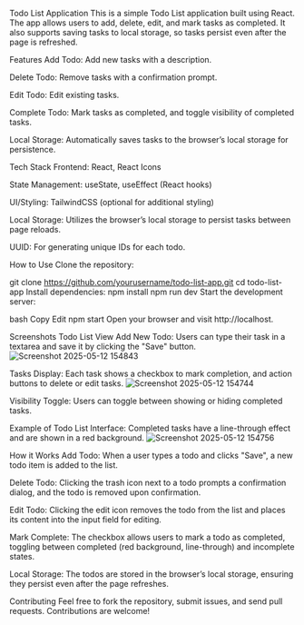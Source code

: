 Todo List Application
This is a simple Todo List application built using React. The app allows users to add, delete, edit, and mark tasks as completed. It also supports saving tasks to local storage, so tasks persist even after the page is refreshed.

Features
Add Todo: Add new tasks with a description.

Delete Todo: Remove tasks with a confirmation prompt.

Edit Todo: Edit existing tasks.

Complete Todo: Mark tasks as completed, and toggle visibility of completed tasks.

Local Storage: Automatically saves tasks to the browser’s local storage for persistence.

Tech Stack
Frontend: React, React Icons

State Management: useState, useEffect (React hooks)

UI/Styling: TailwindCSS (optional for additional styling)

Local Storage: Utilizes the browser’s local storage to persist tasks between page reloads.

UUID: For generating unique IDs for each todo.

How to Use
Clone the repository:

git clone https://github.com/yourusername/todo-list-app.git
cd todo-list-app
Install dependencies:
npm install
npm run dev
Start the development server:

bash
Copy
Edit
npm start
Open your browser and visit http://localhost.

Screenshots
Todo List View
Add New Todo: Users can type their task in a textarea and save it by clicking the "Save" button.
![Screenshot 2025-05-12 154843](https://github.com/user-attachments/assets/a489d3ad-b957-43ec-8999-73072ac6598e)


Tasks Display: Each task shows a checkbox to mark completion, and action buttons to delete or edit tasks.
![Screenshot 2025-05-12 154744](https://github.com/user-attachments/assets/16c9851d-1509-4597-a1b7-d29c4def03c4)


Visibility Toggle: Users can toggle between showing or hiding completed tasks.

Example of Todo List Interface:
Completed tasks have a line-through effect and are shown in a red background.
![Screenshot 2025-05-12 154756](https://github.com/user-attachments/assets/36ba8761-8f19-483e-b945-1dc00faf2928)


How it Works
Add Todo: When a user types a todo and clicks "Save", a new todo item is added to the list.

Delete Todo: Clicking the trash icon next to a todo prompts a confirmation dialog, and the todo is removed upon confirmation.

Edit Todo: Clicking the edit icon removes the todo from the list and places its content into the input field for editing.

Mark Complete: The checkbox allows users to mark a todo as completed, toggling between completed (red background, line-through) and incomplete states.

Local Storage: The todos are stored in the browser’s local storage, ensuring they persist even after the page refreshes.

Contributing
Feel free to fork the repository, submit issues, and send pull requests. Contributions are welcome!
